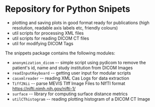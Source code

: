 # Repository for Python Snipets
- plotting and saving plots in good format ready for publications (high resolution, readable axis labels etc, friendly colours)
- util scripts for processing XML files
- util scripts for reading DICOM CT files
- util for modifying DICOM Tags

The snippets package contains the following modules:
* `anonymization_dicom` -- simple script using pydicom to remove the patient's id, name and study institution from DICOM Images
* `readInputKeyboard` -- getting user input for modular scripts
* `casxmlreader` -- reading XML Cas Logs for data extraction
* `Tiff2Nii` -- parse MEVIS TIff Image Files to NIfTI format https://nifti.nimh.nih.gov/nifti-1/
* `surface` -- library for computing surface distance metrics
* `utilCThistogram` -- reading plotting histogram of a DICOM CT Image
